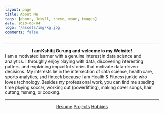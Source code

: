 ```yaml
---
layout: page
title: About Me
tags: [about, Jekyll, theme, moon, images]
date: 2020-06-04
logo: '/assets/img/kg.jpg'
comments: false
---
```

<hr/>
<strong> <center> I am Kshitij Gurung and welcome to my Website!</center></strong> 
I am a motivated learner with a genuine interest in data science and analytics. I throughly enjoy playing with data, discovering interesting patters, and explaining impactful stories that motivate data-driven decisions. My interests lie in the intersection of data science, health care, sports analytics, and fintech because I am Health & Fitness junkie who loves technology. Besides my professional work, you can find me speding time playing soccer, working out (powerlifting), making cover songs, hair cutting, fishing, or cooking. 

<hr/>
<center>
    <div class="btn-group">
        <a href="https://drive.google.com/file/d/1_2bpcGPtlQsLyf7RQZnPXc8fIlZ8Ii0_/view?usp=sharing" class="btn btn-primary">Resume</a>
        <a href="https://gurungkshitij.github.io//posts/" class="btn btn-primary">Projects</a>
        <a href="https://gurungkshitij.github.io/projects/" class="btn btn-primary"> Hobbies</a>    
    </div>
</center>
